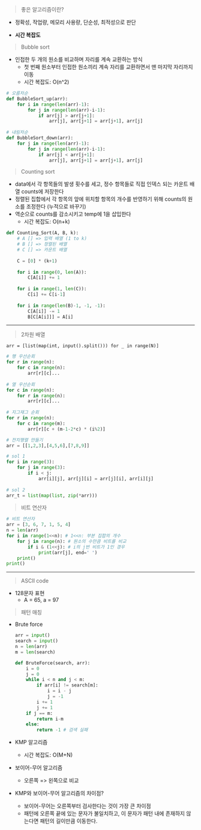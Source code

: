 > 좋은 알고리즘이란?

* 정확성, 작업량, 메모리 사용량, 단순성, 최적성으로 판단

* **시간 복잡도** 



> Bubble sort

* 인접한 두 개의 원소를 비교하며 자리를 계속 교환하는 방식
  * 첫 번째 원소부터 인접한 원소끼리 계속 자리를 교환하면서 맨 마지막 자리까지 이동
  * 시간 복잡도: O(n^2)

```python
# 오름차순
def BubbleSort_up(arr):
    for i in range(len(arr)-1):
        for j in range(len(arr)-i-1):
            if arr[j] > arr[j+1]:
                arr[j], arr[j+1] = arr[j+1], arr[j]
                
# 내림차순
def BubbleSort_down(arr):
    for j in range(len(arr)-1):
        for j in range(len(arr)-i-1):
            if arr[j] < arr[j+1]:
                arr[j], arr[j+1] = arr[j+1], arr[j]
```



> Counting sort

* data에서 각 항목들의 발생 횟수를 세고, 정수 항목들로 직접 인덱스 되는 카운트 배열 counts에 저장한다
* 정렬된 집합에서 각 항목의 앞에 위치할 항목의 개수를 반영하기 위해 counts의 원소를 조정한다 (누적으로 바꾸기)
* 역순으로 counts를 감소시키고 temp에 1을 삽입한다
  * 시간 복잡도: O(n+k)

```python
def Counting_Sort(A, B, k):
    # A [] => 입력 배열 (1 to k)
    # B [] => 정렬된 배열
    # C [] => 카운트 배열
    
    C = [0] * (k+1)
    
    for i in range(0, len(A)):
        C[A[i]] += 1
        
    for i in range(1, len(C)):
        C[i] += C[i-1]
        
    for i in range(len(B)-1, -1, -1):
        C[A[i]] -= 1
        B[C[A[i]]] = A[i]
```



*******

> 2차원 배열

`arr = [list(map(int, input().split())) for _ in range(N)]`

```python
# 행 우선순회
for r in range(n):
    for c in range(n):
        arr[r][c]...
        
# 열 우선순회
for c in range(n):
    for r in range(n):
        arr[r][c]...
        
# 지그재그 순회
for r in range(n):
    for c in range(m):
        arr[r][c + (m-1-2*c) * (i%2)]
```

```python
# 전치행렬 만들기
arr = [[1,2,3],[4,5,6],[7,8,9]]

# sol 1
for i in range(3):
    for j in range(3):
        if i < j:
            arr[i][j], arr[j][i] = arr[j][i], arr[i][j]
            
# sol 2
arr_t = list(map(list, zip(*arr)))
```

> 비트 연산자

```python
# 비트 연산자
arr = [3, 6, 7, 1, 5, 4]
n = len(arr)
for i in range(1<<n): # 1<<n: 부분 집합의 개수
    for j in range(n): # 원소의 수만큼 비트를 비교
        if i & (1<<j): # i의 j번 비트가 1인 경우
            print(arr[j], end=' ')
    print()
print()
```



******

> ASCII code

* 128문자 표현
  * A = 65, a = 97

> 패턴 매칭

* Brute force

  ```python
  arr = input()
  search = input()
  n = len(arr)
  m = len(search)
  
  def BruteForce(search, arr):
      i = 0
      j = 0
      while i < n and j < m:
          if arr[i] != search[m]:
              i = i - j
              j = -1
          i += 1
          j += 1
      if j == m:
          return i-m
      else:
          return -1 # 검색 실패
  ```

* KMP 알고리즘
  * 시간 복잡도: O(M+N)

* 보이어-무어 알고리즘
  * 오른쪽 => 왼쪽으로 비교

* KMP와 보이어-무어 알고리즘의 차이점?
  * 보이어-무어는 오른쪽부터 검사한다는 것이 가장 큰 차이점
  * 패턴에 오른쪽 끝에 있는 문자가 불일치하고, 이 문자가 패턴 내에 존재하지 않는다면 패턴의 길이만큼 이동한다.